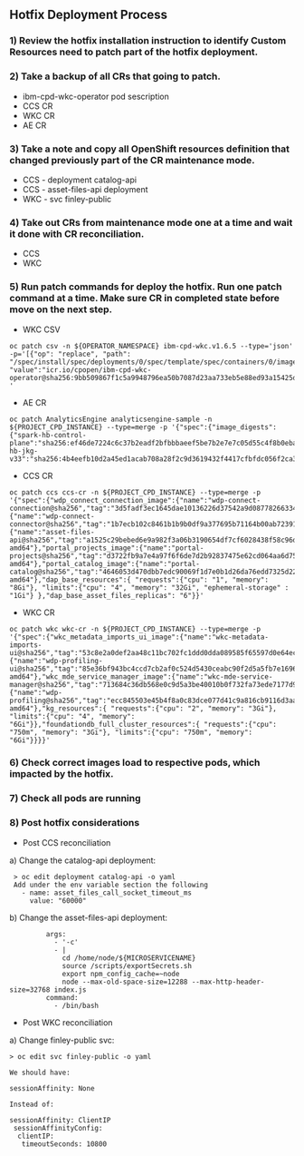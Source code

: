## Hotfix Deployment Process

### 1)	Review the hotfix installation instruction to identify Custom Resources need to patch part of the hotfix deployment.

### 2)	Take a backup of all CRs that going to patch.
-	ibm-cpd-wkc-operator pod sescription
-	CCS CR
-	WKC CR
-	AE CR


### 3)	Take a note and copy all OpenShift resources definition that changed previously part of the CR maintenance mode.
-	CCS - deployment catalog-api
-	CCS - asset-files-api deployment
-	WKC - svc finley-public

### 4)	Take out CRs from maintenance mode one at a time and wait it done with CR reconciliation. 
-	CCS 
-	WKC

### 5)	Run patch commands for deploy the hotfix. Run one patch command at a time. Make sure CR in completed state before move on the next step.
- WKC CSV
```
oc patch csv -n ${OPERATOR_NAMESPACE} ibm-cpd-wkc.v1.6.5 --type='json' -p='[{"op": "replace", "path": "/spec/install/spec/deployments/0/spec/template/spec/containers/0/image", "value":"icr.io/cpopen/ibm-cpd-wkc-operator@sha256:9bb509867f1c5a9948796ea50b7087d23aa733eb5e88ed93a15425d98221c5d0"}] '
```

- AE CR
```
oc patch AnalyticsEngine analyticsengine-sample -n ${PROJECT_CPD_INSTANCE} --type=merge -p '{"spec":{"image_digests":{"spark-hb-control-plane":"sha256:ef46de7224c6c37b2eadf2bfbbbaeef5be7b2e7e7c05d55c4f8b0eba1fb4e9e4","spark-hb-jkg-v33":"sha256:4b4eefb10d2a45ed1acab708a28f2c9d3619432f4417cfbfdc056f2ca3c085f7"}}}'
```

- CCS CR
```
oc patch ccs ccs-cr -n ${PROJECT_CPD_INSTANCE} --type=merge -p '{"spec":{"wdp_connect_connection_image":{"name":"wdp-connect-connection@sha256","tag":"3d5fadf3ec1645dae10136226d37542a9d087782663344a1f78e0ee3af7b5aa6","tag_metadata":"6.3.325"},"wdp_connect_connector_image":{"name":"wdp-connect-connector@sha256","tag":"1b7ecb102c8461b1b9b0df9a377695b71164b00ab72391ddf4b063bd45da670c","tag_metadata":"6.3.325"},"asset_files_api_image":{"name":"asset-files-api@sha256","tag":"a1525c29bebed6e9a982f3a06b3190654df7cf6028438f58c96d0c8f69e674c1","tag_metadata":"4.6.5.4.155-amd64"},"portal_projects_image":{"name":"portal-projects@sha256","tag":"d3722fb9a7e4a97f6f6de7d2b92837475e62cd064aa6d7590342e05620b16a6a","tag_metadata":"4.6.5.4.2504-amd64"},"portal_catalog_image":{"name":"portal-catalog@sha256","tag":"4646053d470dbb7edc90069f1d7e0b1d26da76edd7325d22af50535a61e42fed","tag_metadata":"0.4.2817-amd64"},"dap_base_resources":{ "requests":{"cpu": "1", "memory": "8Gi"}, "limits":{"cpu": "4", "memory": "32Gi", "ephemeral-storage" : "1Gi"} },"dap_base_asset_files_replicas": "6"}}'
```

- WKC CR
```
oc patch wkc wkc-cr -n ${PROJECT_CPD_INSTANCE} --type=merge -p '{"spec":{"wkc_metadata_imports_ui_image":{"name":"wkc-metadata-imports-ui@sha256","tag":"53c8e2a0def2aa48c11bc702fc1ddd0dda089585f65597d0e64ec6cfba3a103e","tag_metadata":"4.6.5511"},"wdp_profiling_ui_image":{"name":"wdp-profiling-ui@sha256","tag":"85e36bf943bc4ccd7cb2af0c524d5430ceabc90f2d5a5fb7e1696dbc251e5cc0","tag_metadata":"4.6.1203-amd64"},"wkc_mde_service_manager_image":{"name":"wkc-mde-service-manager@sha256","tag":"713684c36db568e0c9d5a3be40010b0f732fa73ede7177d9613bc040c53d6ab9","tag_metadata":"1.2.55"},"wdp_profiling_image":{"name":"wdp-profiling@sha256","tag":"ecc845503e45b4f8a0c83dce077d41c9a816cb9116d3aa411b000ec0eb916620","tag_metadata":"4.6.5031-amd64"},"kg_resources":{ "requests":{"cpu": "2", "memory": "3Gi"}, "limits":{"cpu": "4", "memory": "6Gi"}},"foundationdb_full_cluster_resources":{ "requests":{"cpu": "750m", "memory": "3Gi"}, "limits":{"cpu": "750m", "memory": "6Gi"}}}}'
```

### 6)	Check correct images load to respective pods, which impacted by the hotfix. 

### 7) Check all pods are running

### 8) Post hotfix considerations
- Post CCS reconciliation

a) Change the catalog-api deployment:
```
 > oc edit deployment catalog-api -o yaml
 Add under the env variable section the following
   - name: asset_files_call_socket_timeout_ms
     value: "60000"
```

b) Change the asset-files-api deployment:
```
         args:
           - '-c'
           - |
             cd /home/node/${MICROSERVICENAME}
             source /scripts/exportSecrets.sh
             export npm_config_cache=~node
             node --max-old-space-size=12288 --max-http-header-size=32768 index.js
         command:
           - /bin/bash
```

- Post WKC reconciliation

a) Change finley-public svc:
```
> oc edit svc finley-public -o yaml

We should have:

sessionAffinity: None

Instead of:

sessionAffinity: ClientIP
 sessionAffinityConfig:
  clientIP:
   timeoutSeconds: 10800
```
